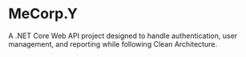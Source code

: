 # MeCorp.Y
A .NET Core Web API project designed to handle authentication, user management, and reporting while following Clean Architecture.
